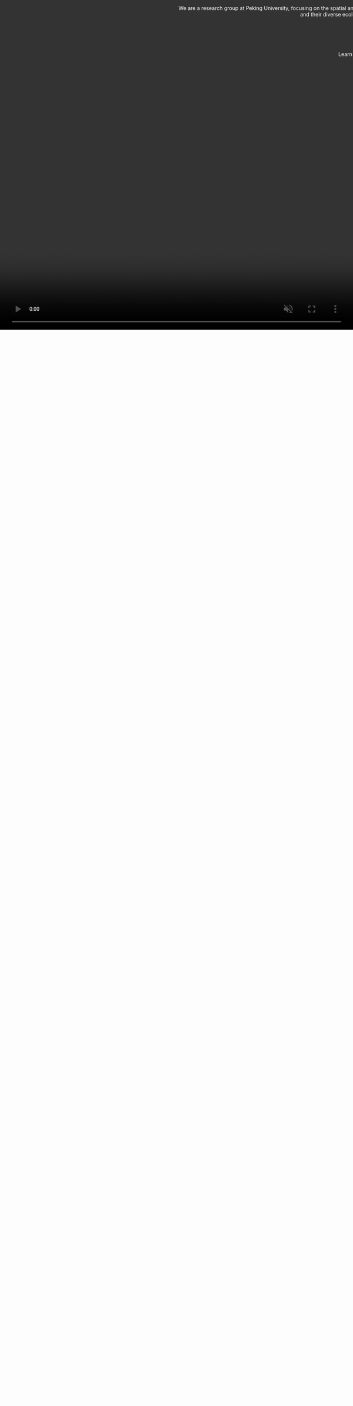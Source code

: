 ```yaml
---
# Feel free to add content and custom Front Matter to this file.
# To modify the layout, see https://jekyllrb.com/docs/themes/#overriding-theme-defaults

layout: page
---
```


<html lang="en">
 
<head>
    <meta charset="UTF-8">
    <meta http-equiv="X-UA-Compatible" content="IE=edge">
    <meta name="viewport" content="width=device-width, initial-scale=1.0">
    <style>
        * {margin: 0;padding: 0;}
        html, body {height: 100%;overflow: hidden;}
        .box {width: 1920px;height: 1080px;position: absolute;top: 0;left: 0;}
        video {width: 100%;height: 100%;position: absolute;top: 0;left: 0;}
        .word {position: absolute;z-index: 3;top: 20%;left: 50%;transform: translate(-50%, -50%);text-align: center; color: white;}
        .button {position: absolute;z-index: 3;top: 30%;left: 50%;transform: translateX(-50%);text-align: center;}
        .button a {text-decoration: none; background-color: #333; color: white; padding: 10px 20px; border-radius: 5px;}
    </style>
</head>
<body>
    <div class="box"><!-- autoplay 自动播放  loop循环播放  muted 声音 preload 预加载 -->
        <video autoplay loop muted="" preload><source src="imgs/research_images/test.mp4"></video>
        <div class="word">
            We are a research group at Peking University, focusing on the spatial and temporal dynamics, scaling, and organization of urbanization in China and their diverse ecological consequences.
        </div>
        <div class="button">
            <a href="/other/">Learn more.</a>
        </div>
    </div>
</body>
</html>

